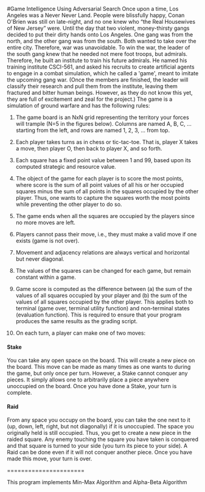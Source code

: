 #Game Intelligence Using Adversarial Search
Once upon a time, Los Angeles was a Never Never Land. People were blissfully happy, Conan O'Brien was still on late-night, and no one knew who “the Real Housewives of New Jersey” were. Until the day that two violent, money-thirsty gangs decided to put their dirty hands onto Los Angeles.
One gang was from the north, and the other gang was from the south. Both wanted to take over the entire city. Therefore, war was unavoidable. To win the war, the leader of the south gang knew that he needed not mere foot troops, but admirals. Therefore, he built an institute to train his future admirals. He named his training institute CSCI-561, and asked his recruits to create artificial agents to engage in a combat simulation, which he called a 'game', meant to imitate the upcoming gang war.
(Once the members are finished, the leader will classify their research and pull them from the institute, leaving them fractured and bitter human beings. However, as they do not know this yet, they are full of excitement and zeal for the project.)
The game is a simulation of ground warfare and has the following rules:

1. The game board is an NxN grid representing the territory your forces will trample (N=5 in the figures below). Columns are named A, B, C, ... starting from the left, and rows are named 1, 2, 3, ... from top.

2. Each player takes turns as in chess or tic-tac-toe. That is, player X takes a move, then player O, then back to player X, and so forth.

3. Each square has a fixed point value between 1 and 99, based upon its computed strategic and resource value.

4. The object of the game for each player is to score the most points, where score is the sum of all point values of all his or her occupied squares minus the sum of all points in the squares occupied by the other player. Thus, one wants to capture the squares worth the most points while preventing the other player to do so.

5. The game ends when all the squares are occupied by the players since no more moves are left.

6. Players cannot pass their move, i.e., they must make a valid move if one exists (game is not over).

7. Movement and adjacency relations are always vertical and horizontal but never diagonal.

8. The values of the squares can be changed for each game, but remain constant within a game.

9. Game score is computed as the difference between (a) the sum of the values of all squares occupied by your player and (b) the sum of the values of all squares occupied by the other player. This applies both to terminal (game over, terminal utility function) and non-terminal states (evaluation function). This is required to ensure that your program produces the same results as the grading script.

10. On each turn, a player can make one of two moves:

#### Stake  
You can take any open space on the board. This will create a new piece on the board. This move can be made as many times as one wants to during the game, but only once per turn. However, a Stake cannot conquer any pieces. It simply allows one to arbitrarily place a piece anywhere unoccupied on the board. Once you have done a Stake, your turn is complete.

#### Raid
From any space you occupy on the board, you can take the one next to it (up, down, left, right, but not diagonally) if it is unoccupied. The space you originally held is still occupied. Thus, you get to create a new piece in the raided square. Any enemy touching the square you have taken is conquered and that square is turned to your side (you turn its piece to your side). A Raid can be done even if it will not conquer another piece. Once you have made this move, your turn is over.

======================

This program implements Min-Max Algorithm and Alpha-Beta Algorithm
